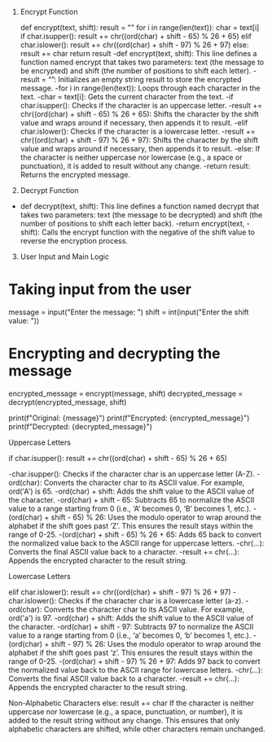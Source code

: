 1. Encrypt Function

   def encrypt(text, shift):
    result = ""
    for i in range(len(text)):
        char = text[i]
        if char.isupper():
            result += chr((ord(char) + shift - 65) % 26 + 65)
        elif char.islower():
            result += chr((ord(char) + shift - 97) % 26 + 97)
        else:
            result += char
    return result
-def encrypt(text, shift): This line defines a function named encrypt that takes two parameters: text (the message to be encrypted) and shift (the number of positions to shift each letter).
-result = “”: Initializes an empty string result to store the encrypted message.
-for i in range(len(text)): Loops through each character in the text.
-char = text[i]: Gets the current character from the text.
-if char.isupper(): Checks if the character is an uppercase letter.
  -result += chr((ord(char) + shift - 65) % 26 + 65): Shifts the character by the shift value and wraps around if necessary, then appends it to result.
-elif char.islower(): Checks if the character is a lowercase letter.
   -result += chr((ord(char) + shift - 97) % 26 + 97): Shifts the character by the shift value and wraps around if necessary, then appends it to result.
-else: If the character is neither uppercase nor lowercase (e.g., a space or punctuation), it is added to result without any change.
-return result: Returns the encrypted message.
2. Decrypt Function
- def decrypt(text, shift): This line defines a function named decrypt that takes two parameters: text (the message to be decrypted) and shift (the number of positions to shift each letter back).
-return encrypt(text, -shift): Calls the encrypt function with the negative of the shift value to reverse the encryption process.

3. User Input and Main Logic

# Taking input from the user
message = input("Enter the message: ")
shift = int(input("Enter the shift value: "))

# Encrypting and decrypting the message
encrypted_message = encrypt(message, shift)
decrypted_message = decrypt(encrypted_message, shift)

print(f"Original: {message}")
print(f"Encrypted: {encrypted_message}")
print(f"Decrypted: {decrypted_message}")


Uppercase Letters

if char.isupper():
    result += chr((ord(char) + shift - 65) % 26 + 65)
    
-char.isupper(): Checks if the character char is an uppercase letter (A-Z).
-ord(char): Converts the character char to its ASCII value. For example, ord('A') is 65.
-ord(char) + shift: Adds the shift value to the ASCII value of the character.
-ord(char) + shift - 65: Subtracts 65 to normalize the ASCII value to a range starting from 0 (i.e., ‘A’ becomes 0, ‘B’ becomes 1, etc.).
-(ord(char) + shift - 65) % 26: Uses the modulo operator to wrap around the alphabet if the shift goes past ‘Z’. This ensures the result stays within the range of 0-25.
-(ord(char) + shift - 65) % 26 + 65: Adds 65 back to convert the normalized value back to the ASCII range for uppercase letters.
-chr(…): Converts the final ASCII value back to a character.
-result += chr(…): Appends the encrypted character to the result string.

Lowercase Letters

elif char.islower():
    result += chr((ord(char) + shift - 97) % 26 + 97)
-char.islower(): Checks if the character char is a lowercase letter (a-z).
-ord(char): Converts the character char to its ASCII value. For example, ord('a') is 97.
-ord(char) + shift: Adds the shift value to the ASCII value of the character.
-ord(char) + shift - 97: Subtracts 97 to normalize the ASCII value to a range starting from 0 (i.e., ‘a’ becomes 0, ‘b’ becomes 1, etc.).
-(ord(char) + shift - 97) % 26: Uses the modulo operator to wrap around the alphabet if the shift goes past ‘z’. This ensures the result stays within the range of 0-25.
-(ord(char) + shift - 97) % 26 + 97: Adds 97 back to convert the normalized value back to the ASCII range for lowercase letters.
-chr(…): Converts the final ASCII value back to a character.
-result += chr(…): Appends the encrypted character to the result string.

Non-Alphabetic Characters
else:
    result += char
    If the character is neither uppercase nor lowercase (e.g., a space, punctuation, or number), it is added to the result string without any change.
This ensures that only alphabetic characters are shifted, while other characters remain unchanged.
